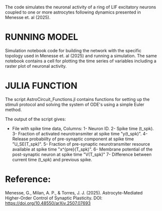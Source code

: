 The code simulates the neuronal activity of a ring of LIF excitatory neurons coupled to one or more astrocytes following dynamics presented in Menesse et. al (2025).

# RUNNING MODEL

Simulation notebook code for building the network with the specific topology used in Menesse et. al (2025) and running a simulation.
The same notebook contains a cell for plotting the time series of variables including a raster plot of neuronal activity.

# JULIA FUNCTION
The script AstroCircuit_Functions.jl contains functions for setting up the stimuli protocol and solving the system of ODE's using a simple Euler method.

The output of the script gives:
  - File with spike time data,
    Columns:
    1- Neuron ID.
    2- Spike time (t_spk).
    3- Fraction of activated neurotransmiter at spike time "y(t_spk)".
    4- Release probabiilty of pre-synaptic component at spike time "U_SE(T_spk)".
    5- Fraction of pre-synaptic neurotransmiter resource available at spike time "x^{pre}(T_spk)".
    6- Membrane potential of the post-synaptic neuron at spike time "V(T_spk)"
    7- Difference between current time (t_spk) and previous spike.

# Reference:
Menesse, G., Milan, A. P., & Torres, J. J. (2025). Astrocyte-Mediated Higher-Order Control of Synaptic Plasticity. DOI: https://doi.org/10.48550/arXiv.2507.07693
